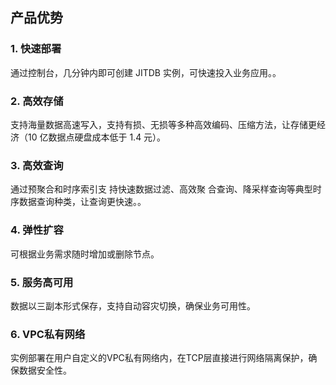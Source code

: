## 产品优势

### 1. 快速部署

通过控制台，几分钟内即可创建 JITDB 实例，可快速投入业务应用。。

### 2. 高效存储

支持海量数据高速写入，支持有损、无损等多种高效编码、压缩方法，让存储更经济（10 亿数据点硬盘成本低于 1.4 元）。

### 3. 高效查询

通过预聚合和时序索引支 持快速数据过滤、高效聚 合查询、降采样查询等典型时序数据查询种类，让查询更快速。。

### 4. 弹性扩容

可根据业务需求随时增加或删除节点。

### 5. 服务高可用
数据以三副本形式保存，支持自动容灾切换，确保业务可用性。

### 6. VPC私有网络
实例部署在用户自定义的VPC私有网络内，在TCP层直接进行网络隔离保护，确保数据安全性。

